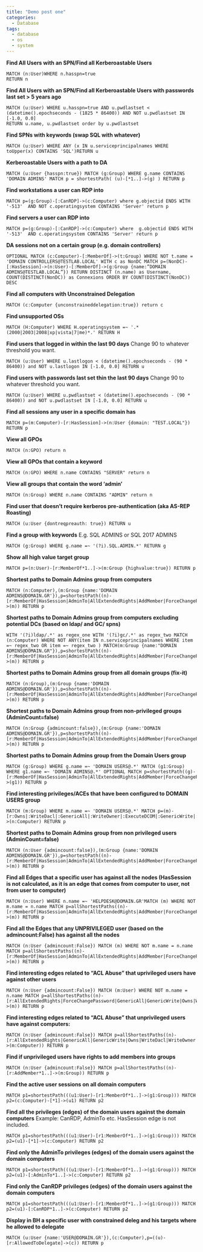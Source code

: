 ```yaml
---
title: "Demo post one"
categories:
  - Database
tags:
  - database
  - os
  - system
---
```



**Find All Users with an SPN/Find all Kerberoastable Users**
```
MATCH (n:User)WHERE n.hasspn=true
RETURN n
```


**Find All Users with an SPN/Find all Kerberoastable Users with passwords last set > 5 years ago**
```
MATCH (u:User) WHERE u.hasspn=true AND u.pwdlastset < (datetime().epochseconds - (1825 * 86400)) AND NOT u.pwdlastset IN [-1.0, 0.0]
RETURN u.name, u.pwdlastset order by u.pwdlastset
```


**Find SPNs with keywords (swap SQL with whatever)**
```
MATCH (u:User) WHERE ANY (x IN u.serviceprincipalnames WHERE toUpper(x) CONTAINS 'SQL')RETURN u
```


**Kerberoastable Users with a path to DA**
```
MATCH (u:User {hasspn:true}) MATCH (g:Group) WHERE g.name CONTAINS 'DOMAIN ADMINS' MATCH p = shortestPath( (u)-[*1..]->(g) ) RETURN p
```


**Find workstations a user can RDP into**
```
MATCH p=(g:Group)-[:CanRDP]->(c:Computer) where g.objectid ENDS WITH '-513'  AND NOT c.operatingsystem CONTAINS 'Server' return p
```


**Find servers a user can RDP into**
```
MATCH p=(g:Group)-[:CanRDP]->(c:Computer) where  g.objectid ENDS WITH '-513'  AND c.operatingsystem CONTAINS 'Server' return p   
```


**DA sessions not on a certain group (e.g. domain controllers)**
```
OPTIONAL MATCH (c:Computer)-[:MemberOf]->(t:Group) WHERE NOT t.name = 'DOMAIN CONTROLLERS@TESTLAB.LOCAL' WITH c as NonDC MATCH p=(NonDC)-[:HasSession]->(n:User)-[:MemberOf]->(g:Group {name:”DOMAIN ADMINS@TESTLAB.LOCAL”}) RETURN DISTINCT (n.name) as Username, COUNT(DISTINCT(NonDC)) as Connexions ORDER BY COUNT(DISTINCT(NonDC)) DESC
```


**Find all computers with Unconstrained Delegation**
```
MATCH (c:Computer {unconstraineddelegation:true}) return c
```


**Find unsupported OSs**
```
MATCH (H:Computer) WHERE H.operatingsystem =~ '.*(2000|2003|2008|xp|vista|7|me)*.' RETURN H
```


**Find users that logged in within the last 90 days**
Change 90 to whatever threshold you want.         
```
MATCH (u:User) WHERE u.lastlogon < (datetime().epochseconds - (90 * 86400)) and NOT u.lastlogon IN [-1.0, 0.0] RETURN u
```


**Find users with passwords last set thin the last 90 days**
Change 90 to whatever threshold you want.
```
MATCH (u:User) WHERE u.pwdlastset < (datetime().epochseconds - (90 * 86400)) and NOT u.pwdlastset IN [-1.0, 0.0] RETURN u
```


**Find all sessions any user in a specific domain has**
```
MATCH p=(m:Computer)-[r:HasSession]->(n:User {domain: "TEST.LOCAL"}) RETURN p
```


**View all GPOs**
```
MATCH (n:GPO) return n
```


**View all GPOs that contain a keyword**
```
MATCH (n:GPO) WHERE n.name CONTAINS "SERVER" return n
```


**View all groups that contain the word ‘admin’**
```
MATCH (n:Group) WHERE n.name CONTAINS "ADMIN" return n
```


**Find user that doesn’t require kerberos pre-authentication (aka AS-REP Roasting)**
```
MATCH (u:User {dontreqpreauth: true}) RETURN u
```


**Find a group with keywords**
E.g. SQL ADMINS or SQL 2017 ADMINS      
```
MATCH (g:Group) WHERE g.name =~ '(?i).SQL.ADMIN.*' RETURN g
```


**Show all high value target group**
```
MATCH p=(n:User)-[r:MemberOf*1..]->(m:Group {highvalue:true}) RETURN p
```


**Shortest paths to Domain Admins group from computers**
```
MATCH (n:Computer),(m:Group {name:'DOMAIN ADMINS@DOMAIN.GR'}),p=shortestPath((n)-[r:MemberOf|HasSession|AdminTo|AllExtendedRights|AddMember|ForceChangePassword|GenericAll|GenericWrite|Owns|WriteDacl|WriteOwner|CanRDP|ExecuteDCOM|AllowedToDelegate|ReadLAPSPassword|Contains|GpLink|AddAllowedToAct|AllowedToAct*1..]->(m)) RETURN p
```


**Shortest paths to Domain Admins group from computers excluding potential DCs (based on ldap/ and GC/ spns)**
```
WITH '(?i)ldap/.*' as regex_one WITH '(?i)gc/.*' as regex_two MATCH (n:Computer) WHERE NOT ANY(item IN n.serviceprincipalnames WHERE item =~ regex_two OR item =~ regex_two ) MATCH(m:Group {name:"DOMAIN ADMINS@DOMAIN.GR"}),p=shortestPath((n)-[r:MemberOf|HasSession|AdminTo|AllExtendedRights|AddMember|ForceChangePassword|GenericAll|GenericWrite|Owns|WriteDacl|WriteOwner|CanRDP|ExecuteDCOM|AllowedToDelegate|ReadLAPSPassword|Contains|GpLink|AddAllowedToAct|AllowedToAct*1..]->(m)) RETURN p
```


**Shortest paths to Domain Admins group from all domain groups (fix-it)**
```
MATCH (n:Group),(m:Group {name:'DOMAIN ADMINS@DOMAIN.GR'}),p=shortestPath((n)-[r:MemberOf|HasSession|AdminTo|AllExtendedRights|AddMember|ForceChangePassword|GenericAll|GenericWrite|Owns|WriteDacl|WriteOwner|CanRDP|ExecuteDCOM|AllowedToDelegate|ReadLAPSPassword|Contains|GpLink|AddAllowedToAct|AllowedToAct*1..]->(m)) RETURN p
```


**Shortest paths to Domain Admins group from non-privileged groups (AdminCount=false)**
```
MATCH (n:Group {admincount:false}),(m:Group {name:'DOMAIN ADMINS@DOMAIN.GR'}),p=shortestPath((n)-[r:MemberOf|HasSession|AdminTo|AllExtendedRights|AddMember|ForceChangePassword|GenericAll|GenericWrite|Owns|WriteDacl|WriteOwner|CanRDP|ExecuteDCOM|AllowedToDelegate|ReadLAPSPassword|Contains|GpLink|AddAllowedToAct|AllowedToAct*1..]->(m)) RETURN p
```


**Shortest paths to Domain Admins group from the Domain Users group**
```
MATCH (g:Group) WHERE g.name =~ 'DOMAIN USERS@.*' MATCH (g1:Group) WHERE g1.name =~ 'DOMAIN ADMINS@.*' OPTIONAL MATCH p=shortestPath((g)-[r:MemberOf|HasSession|AdminTo|AllExtendedRights|AddMember|ForceChangePassword|GenericAll|GenericWrite|Owns|WriteDacl|WriteOwner|CanRDP|ExecuteDCOM|AllowedToDelegate|ReadLAPSPassword|Contains|GpLink|AddAllowedToAct|AllowedToAct|SQLAdmin*1..]->(g1)) RETURN p
```


**Find interesting privileges/ACEs that have been configured to DOMAIN USERS group**
```
MATCH (m:Group) WHERE m.name =~ 'DOMAIN USERS@.*' MATCH p=(m)-[r:Owns|:WriteDacl|:GenericAll|:WriteOwner|:ExecuteDCOM|:GenericWrite|:AllowedToDelegate|:ForceChangePassword]->(n:Computer) RETURN p
```


**Shortest paths to Domain Admins group from non privileged users (AdminCount=false)**
```
MATCH (n:User {admincount:false}),(m:Group {name:'DOMAIN ADMINS@DOMAIN.GR'}),p=shortestPath((n)-[r:MemberOf|HasSession|AdminTo|AllExtendedRights|AddMember|ForceChangePassword|GenericAll|GenericWrite|Owns|WriteDacl|WriteOwner|CanRDP|ExecuteDCOM|AllowedToDelegate|ReadLAPSPassword|Contains|GpLink|AddAllowedToAct|AllowedToAct*1..]->(m)) RETURN p
```


**Find all Edges that a specific user has against all the nodes (HasSession is not calculated, as it is an edge that comes from computer to user, not from user to computer)**
```
MATCH (n:User) WHERE n.name =~ 'HELPDESK@DOMAIN.GR'MATCH (m) WHERE NOT m.name = n.name MATCH p=allShortestPaths((n)-[r:MemberOf|HasSession|AdminTo|AllExtendedRights|AddMember|ForceChangePassword|GenericAll|GenericWrite|Owns|WriteDacl|WriteOwner|CanRDP|ExecuteDCOM|AllowedToDelegate|ReadLAPSPassword|Contains|GpLink|AddAllowedToAct|AllowedToAct|SQLAdmin*1..]->(m)) RETURN p
```


**Find all the Edges that any UNPRIVILEGED user (based on the admincount:False) has against all the nodes**
```
MATCH (n:User {admincount:False}) MATCH (m) WHERE NOT m.name = n.name MATCH p=allShortestPaths((n)-[r:MemberOf|HasSession|AdminTo|AllExtendedRights|AddMember|ForceChangePassword|GenericAll|GenericWrite|Owns|WriteDacl|WriteOwner|CanRDP|ExecuteDCOM|AllowedToDelegate|ReadLAPSPassword|Contains|GpLink|AddAllowedToAct|AllowedToAct|SQLAdmin*1..]->(m)) RETURN p
```


**Find interesting edges related to “ACL Abuse” that uprivileged users have against other users**
```
MATCH (n:User {admincount:False}) MATCH (m:User) WHERE NOT m.name = n.name MATCH p=allShortestPaths((n)-[r:AllExtendedRights|ForceChangePassword|GenericAll|GenericWrite|Owns|WriteDacl|WriteOwner*1..]->(m)) RETURN p
```


**Find interesting edges related to “ACL Abuse” that unprivileged users have against computers:**
```
MATCH (n:User {admincount:False}) MATCH p=allShortestPaths((n)-[r:AllExtendedRights|GenericAll|GenericWrite|Owns|WriteDacl|WriteOwner|AdminTo|CanRDP|ExecuteDCOM|ForceChangePassword*1..]->(m:Computer)) RETURN p
```


**Find if unprivileged users have rights to add members into groups**
```
MATCH (n:User {admincount:False}) MATCH p=allShortestPaths((n)-[r:AddMember*1..]->(m:Group)) RETURN p
```


**Find the active user sessions on all domain computers**
```
MATCH p1=shortestPath(((u1:User)-[r1:MemberOf*1..]->(g1:Group))) MATCH p2=(c:Computer)-[*1]->(u1) RETURN p2
```


**Find all the privileges (edges) of the domain users against the domain computers**
Example: CanRDP, AdminTo etc. HasSession edge is not included.            
```
MATCH p1=shortestPath(((u1:User)-[r1:MemberOf*1..]->(g1:Group))) MATCH p2=(u1)-[*1]->(c:Computer) RETURN p2
```


**Find only the AdminTo privileges (edges) of the domain users against the domain computers**
```
MATCH p1=shortestPath(((u1:User)-[r1:MemberOf*1..]->(g1:Group))) MATCH p2=(u1)-[:AdminTo*1..]->(c:Computer) RETURN p2
```


**Find only the CanRDP privileges (edges) of the domain users against the domain computers**
```
MATCH p1=shortestPath(((u1:User)-[r1:MemberOf*1..]->(g1:Group))) MATCH p2=(u1)-[:CanRDP*1..]->(c:Computer) RETURN p2
```


**Display in BH a specific user with constrained deleg and his targets where he allowed to delegate**
```
MATCH (u:User {name:'USER@DOMAIN.GR'}),(c:Computer),p=((u)-[r:AllowedToDelegate]->(c)) RETURN p
```
